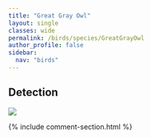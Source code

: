 ```yaml
---
title: "Great Gray Owl"
layout: single
classes: wide
permalink: /birds/species/GreatGrayOwl
author_profile: false
sidebar:
  nav: "birds"
---
```


<h2>Detection</h2>

<a href="https://beallen.github.io/DevelopmentWebsite/assets/images/birds/GreatGrayOwl/det.jpg">
<img src="https://beallen.github.io/DevelopmentWebsite/assets/images/birds/GreatGrayOwl/det.jpg">
</a>

{% include comment-section.html %}
